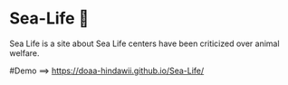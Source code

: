 # Sea-Life 🌊 
Sea Life is a site about Sea Life centers have been criticized over animal welfare.

#Demo ==>
https://doaa-hindawii.github.io/Sea-Life/
